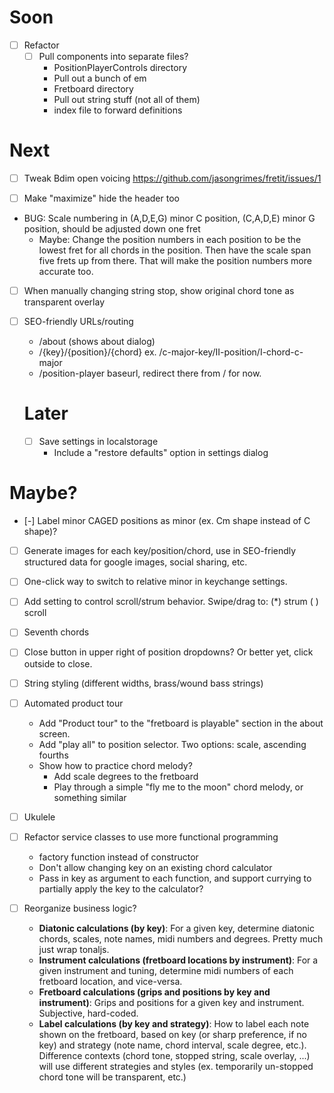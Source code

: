 # Soon

- [ ] Refactor
  - [ ] Pull components into separate files?
    - PositionPlayerControls directory
    - Pull out a bunch of em
    - Fretboard directory
    - Pull out string stuff (not all of them)
    - index file to forward definitions

# Next

- [ ] Tweak Bdim open voicing https://github.com/jasongrimes/fretit/issues/1

- [ ] Make "maximize" hide the header too

- BUG: Scale numbering in (A,D,E,G) minor C position, (C,A,D,E) minor G position, should be adjusted down one fret
  - Maybe: Change the position numbers in each position to be the lowest fret for all chords in the position.
    Then have the scale span five frets up from there.
    That will make the position numbers more accurate too.

- [ ] When manually changing string stop, show original chord tone as transparent overlay

- [ ] SEO-friendly URLs/routing
  - /about (shows about dialog)
  - /{key}/{position}/{chord} ex. /c-major-key/II-position/I-chord-c-major
  - /position-player baseurl, redirect there from / for now.

  # Later

  - [ ] Save settings in localstorage
    - Include a "restore defaults" option in settings dialog


# Maybe?

- [-] Label minor CAGED positions as minor (ex. Cm shape instead of C shape)?
- [ ] Generate images for each key/position/chord, use in SEO-friendly structured data for google images, social sharing, etc.
- [ ] One-click way to switch to relative minor in keychange settings.
- [ ] Add setting to control scroll/strum behavior. Swipe/drag to: (\*) strum ( ) scroll
- [ ] Seventh chords
- [ ] Close button in upper right of position dropdowns? Or better yet, click outside to close.
- [ ] String styling (different widths, brass/wound bass strings)
- [ ] Automated product tour
  - Add "Product tour" to the "fretboard is playable" section in the about screen.
  - Add "play all" to position selector. Two options: scale, ascending fourths
  - Show how to practice chord melody?
    - Add scale degrees to the fretboard
    - Play through a simple "fly me to the moon" chord melody, or something similar
- [ ] Ukulele

- [ ] Refactor service classes to use more functional programming
  - factory function instead of constructor
  - Don't allow changing key on an existing chord calculator
  - Pass in key as argument to each function, and support currying to partially apply the key to the calculator?

 - [ ] Reorganize business logic?
    - **Diatonic calculations (by key)**: For a given key, determine diatonic chords, scales, note names, midi numbers and degrees. Pretty much just wrap tonaljs.
    - **Instrument calculations (fretboard locations by instrument)**: For a given instrument and tuning, determine midi numbers of each fretboard location, and vice-versa.
    - **Fretboard calculations (grips and positions by key and instrument)**: Grips and positions for a given key and instrument. Subjective, hard-coded.
    - **Label calculations (by key and strategy)**: How to label each note shown on the fretboard, based on key (or sharp preference, if no key) and strategy (note name, chord interval, scale degree, etc.). Difference contexts (chord tone, stopped string, scale overlay, ...) will use different strategies and styles (ex. temporarily un-stopped chord tone will be transparent, etc.)